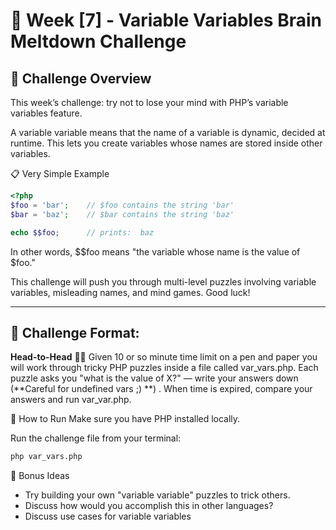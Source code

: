# 🧠 Week [7] - Variable Variables Brain Meltdown Challenge

## 📝 Challenge Overview
This week’s challenge: try not to lose your mind with PHP’s variable variables feature.

A variable variable means that the name of a variable is dynamic, decided at runtime.
This lets you create variables whose names are stored inside other variables.

📋 Very Simple Example

```php
<?php
$foo = 'bar';    // $foo contains the string 'bar'
$bar = 'baz';    // $bar contains the string 'baz'

echo $$foo;      // prints:  baz
```

In other words, $$foo means "the variable whose name is the value of $foo."

This challenge will push you through multi-level puzzles involving variable variables, misleading names, and mind games. Good luck!

---
## 🏁 Challenge Format: 
**Head-to-Head** 🏁🔥 Given 10 or so minute time limit on a pen and paper you will work through tricky PHP puzzles inside a file called var_vars.php. Each puzzle asks you "what is the value of X?" — write your answers down (**Careful for undefined vars ;) **) . When time is expired, compare your answers and run var_var.php.


🚀 How to Run
Make sure you have PHP installed locally.

Run the challenge file from your terminal: 
```bash
php var_vars.php
```

🎯 Bonus Ideas
- Try building your own "variable variable" puzzles to trick others.
- Discuss how would you accomplish this in other languages?
- Discuss use cases for variable variables
